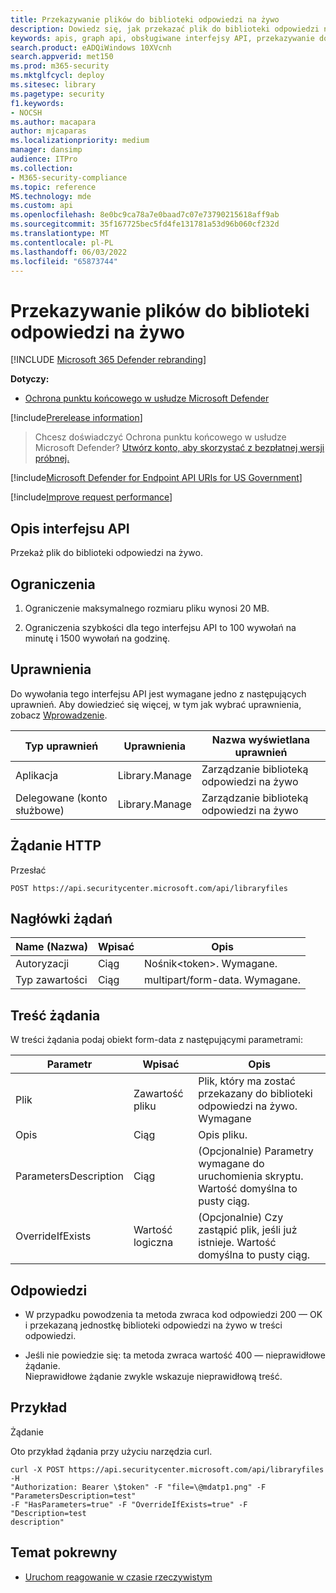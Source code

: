 ```yaml
---
title: Przekazywanie plików do biblioteki odpowiedzi na żywo
description: Dowiedz się, jak przekazać plik do biblioteki odpowiedzi na żywo.
keywords: apis, graph api, obsługiwane interfejsy API, przekazywanie do biblioteki
search.product: eADQiWindows 10XVcnh
search.appverid: met150
ms.prod: m365-security
ms.mktglfcycl: deploy
ms.sitesec: library
ms.pagetype: security
f1.keywords:
- NOCSH
ms.author: macapara
author: mjcaparas
ms.localizationpriority: medium
manager: dansimp
audience: ITPro
ms.collection:
- M365-security-compliance
ms.topic: reference
MS.technology: mde
ms.custom: api
ms.openlocfilehash: 8e0bc9ca78a7e0baad7c07e73790215618aff9ab
ms.sourcegitcommit: 35f167725bec5fd4fe131781a53d96b060cf232d
ms.translationtype: MT
ms.contentlocale: pl-PL
ms.lasthandoff: 06/03/2022
ms.locfileid: "65873744"
---
```

#  <a name="upload-files-to-the-live-response-library"></a>Przekazywanie plików do biblioteki odpowiedzi na żywo  

[!INCLUDE [Microsoft 365 Defender rebranding](../../includes/microsoft-defender.md)]

**Dotyczy:**
- [Ochrona punktu końcowego w usłudze Microsoft Defender](/microsoft-365/security/defender-endpoint/microsoft-defender-endpoint)

[!include[Prerelease information](../../includes/prerelease.md)]

>Chcesz doświadczyć Ochrona punktu końcowego w usłudze Microsoft Defender? [Utwórz konto, aby skorzystać z bezpłatnej wersji próbnej.](https://www.microsoft.com/microsoft-365/windows/microsoft-defender-atp?ocid=docs-wdatp-exposedapis-abovefoldlink) 

[!include[Microsoft Defender for Endpoint API URIs for US Government](../../includes/microsoft-defender-api-usgov.md)]

[!include[Improve request performance](../../includes/improve-request-performance.md)]

## <a name="api-description"></a>Opis interfejsu API

Przekaż plik do biblioteki odpowiedzi na żywo.

## <a name="limitations"></a>Ograniczenia

1.  Ograniczenie maksymalnego rozmiaru pliku wynosi 20 MB.

2.  Ograniczenia szybkości dla tego interfejsu API to 100 wywołań na minutę i 1500 wywołań na godzinę.

## <a name="permissions"></a>Uprawnienia

Do wywołania tego interfejsu API jest wymagane jedno z następujących uprawnień. Aby dowiedzieć się więcej, w tym jak wybrać uprawnienia, zobacz [Wprowadzenie](apis-intro.md).


| Typ uprawnień                    | Uprawnienia     | Nazwa wyświetlana uprawnień        |
|------------------------------------|----------------|--------------------------------|
| Aplikacja                        | Library.Manage | Zarządzanie biblioteką odpowiedzi na żywo |
| Delegowane (konto służbowe) | Library.Manage | Zarządzanie biblioteką odpowiedzi na żywo |

## <a name="http-request"></a>Żądanie HTTP

Przesłać

```HTTP
POST https://api.securitycenter.microsoft.com/api/libraryfiles
```

## <a name="request-headers"></a>Nagłówki żądań

|  Name (Nazwa)   |    Wpisać    |       Opis                         |
|-----------------|--------|--------------------------------|
| Autoryzacji   | Ciąg | Nośnik\<token>. Wymagane.      |
| Typ zawartości    | Ciąg | multipart/form-data. Wymagane. |

## <a name="request-body"></a>Treść żądania

W treści żądania podaj obiekt form-data z następującymi parametrami:

| Parametr         |     Wpisać         |       Opis                                        |
|-----------------------|--------------|------------------------------------------------------------|
| Plik                  | Zawartość pliku | Plik, który ma zostać przekazany do biblioteki odpowiedzi na żywo. Wymagane |
| Opis           | Ciąg       | Opis pliku.                                  |
| ParametersDescription | Ciąg       | (Opcjonalnie) Parametry wymagane do uruchomienia skryptu. Wartość domyślna to pusty ciąg.                |
| OverrideIfExists      | Wartość logiczna      | (Opcjonalnie) Czy zastąpić plik, jeśli już istnieje. Wartość domyślna to pusty ciąg.          |



## <a name="response"></a>Odpowiedzi

-   W przypadku powodzenia ta metoda zwraca kod odpowiedzi 200 — OK i przekazaną jednostkę biblioteki odpowiedzi na żywo w treści odpowiedzi.

-   Jeśli nie powiedzie się: ta metoda zwraca wartość 400 — nieprawidłowe żądanie.  
    Nieprawidłowe żądanie zwykle wskazuje nieprawidłową treść.

## <a name="example"></a>Przykład

Żądanie

Oto przykład żądania przy użyciu narzędzia curl.

```CURL
curl -X POST https://api.securitycenter.microsoft.com/api/libraryfiles -H
"Authorization: Bearer \$token" -F "file=\@mdatp1.png" -F
"ParametersDescription=test"  
-F "HasParameters=true" -F "OverrideIfExists=true" -F "Description=test
description"
```

## <a name="related-topic"></a>Temat pokrewny

-  [Uruchom reagowanie w czasie rzeczywistym](run-live-response.md) 